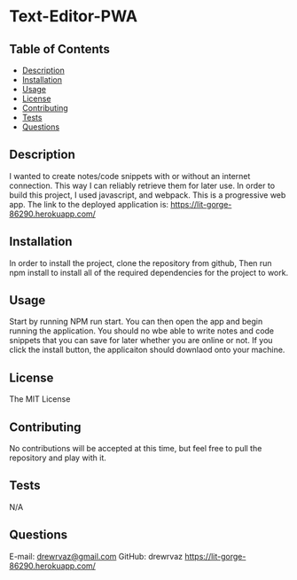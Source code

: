 # Text-Editor-PWA

## Table of Contents
* [Description](#description)
* [Installation](#installation)
* [Usage](#usage)
* [License](#license)
* [Contributing](#contributing)
* [Tests](#tests)
* [Questions](#questions)
## Description
I wanted to create notes/code snippets with or without an internet connection. This way I can reliably retrieve them for later use. In order to build this project, I used javascript, and webpack. This is a progressive web app. The link to the deployed application is: https://lit-gorge-86290.herokuapp.com/
## Installation
In order to install the project, clone the repository from github, Then run npm install to install all of the required dependencies for the project to work.
## Usage
Start by running NPM run start. You can then open the app and begin running the application. You should no wbe able to write notes and code snippets that you can save for later whether you are online or not. If you click the install button, the applicaiton should downlaod onto your machine.
## License
The MIT License
## Contributing
No contributions will be accepted at this time, but feel free to pull the repository and play with it.
## Tests
N/A
## Questions
E-mail: drewrvaz@gmail.com
GitHub: drewrvaz
https://lit-gorge-86290.herokuapp.com/